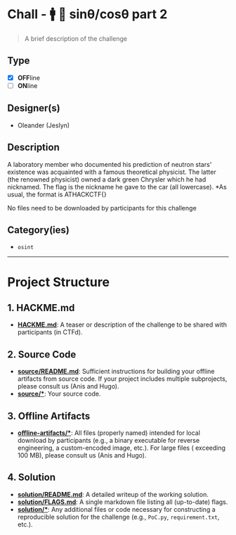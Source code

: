 # Chall - 🚹 🎩 sinθ/cosθ part 2

> A brief description of the challenge

## Type

- [X] **OFF**line
- [ ] **ON**line

## Designer(s)

- Oleander (Jeslyn)

## Description

A laboratory member who documented his prediction of neutron stars' existence was acquainted with a famous theoretical physicist. The latter (the renowned physicist) owned a dark green Chrysler which he had nicknamed.
The flag is the nickname he gave to the car (all lowercase). 
*As usual, the format is ATHACKCTF{}

No files need to be downloaded by participants for this challenge


## Category(ies)

- `osint`


---

# Project Structure

## 1. HACKME.md

- **[HACKME.md](HACKME.md)**: A teaser or description of the challenge to be shared with participants (in CTFd).

## 2. Source Code

- **[source/README.md](source/README.md)**: Sufficient instructions for building your offline artifacts from source
  code. If your project includes multiple subprojects, please consult us (Anis and Hugo).
- **[source/*](source/)**: Your source code.

## 3. Offline Artifacts

- **[offline-artifacts/*](offline-artifacts/)**: All files (properly named) intended for local download by
  participants (e.g., a binary executable for reverse engineering, a custom-encoded image, etc.). For large files (
  exceeding 100 MB), please consult us (Anis and Hugo).

## 4. Solution

- **[solution/README.md](solution/README.md)**: A detailed writeup of the working solution.
- **[solution/FLAGS.md](solution/FLAGS.md)**: A single markdown file listing all (up-to-date) flags.
- **[solution/*](solution/)**: Any additional files or code necessary for constructing a reproducible solution for the
  challenge (e.g., `PoC.py`, `requirement.txt`, etc.). 
